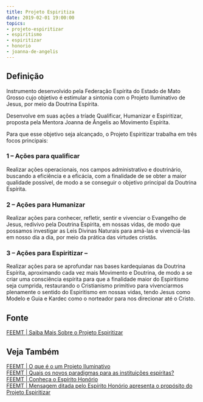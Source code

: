 ```yaml
---
title: Projeto Espiritiza
date: 2019-02-01 19:00:00
topics:
- projeto-espiritizar
- espiritismo
- espiritizar
- honorio
- joanna-de-angelis
---
```


## Definição
Instrumento desenvolvido pela Federação Espírita do Estado de Mato Grosso cujo
objetivo é estimular a sintonia com o Projeto Iluminativo de Jesus, por meio da
Doutrina Espírita.

Desenvolve em suas ações a tríade Qualificar, Humanizar e Espiritizar, proposta
pela Mentora Joanna de Ângelis ao Movimento Espírita.

Para que esse objetivo seja alcançado, o Projeto Espiritizar trabalha em três
focos principais:

### 1 – Ações para qualificar
Realizar ações operacionais, nos campos administrativo e doutrinário, buscando a
eficiência e a eficácia, com a finalidade de se obter a maior qualidade
possível, de modo a se conseguir o objetivo principal da Doutrina Espírita.

### 2 – Ações para Humanizar
Realizar ações para conhecer, refletir, sentir e vivenciar o Evangelho de Jesus,
redivivo pela Doutrina Espírita, em nossas vidas, de modo que possamos
investigar as Leis Divinas Naturais para amá-las e vivenciá-las em nosso dia a
dia, por meio da prática das virtudes cristãs.

### 3 – Ações para Espiritizar – 
Realizar ações para se aprofundar nas bases kardequianas da Doutrina Espírita,
aproximando cada vez mais Movimento e Doutrina, de modo a se criar uma
consciência espírita para que a finalidade maior do Espiritismo seja cumprida,
restaurando o Cristianismo primitivo para vivenciarmos plenamente o sentido do
Espiritismo em nossas vidas, tendo Jesus como Modelo e Guia e Kardec como o
norteador para nos direcionar até o Cristo.


## Fonte
[FEEMT | Saiba Mais Sobre o Projeto Espiritizar](https://espiritizar.feemt.org.br/projeto-espiritizar/)

## Veja Também
[FEEMT | O que é o um Projeto Iluminativo](https://espiritizar.feemt.org.br/noticias/saiba-o-que-e-um-projeto-iluminativo/)  
[FEEMT | Quais os novos paradigmas para as instituições espíritas?](https://espiritizar.feemt.org.br/noticias/as-instituicoes-espiritas-e-a-mudanca-de-paradigma/)  
[FEEMT | Conheça o Espírito Honório](https://espiritizar.feemt.org.br/noticias/saiba-o-que-e-um-projeto-iluminativo/)  
[FEEMT | Mensagem ditada pelo Espírito Honório apresenta o propósito do Projeto Espiritizar](https://espiritizar.feemt.org.br/mensagens/mensagem-ditada-pelo-espirito-honorio-apresenta-o-proposito-do-projeto-espiritizar/)  

